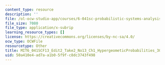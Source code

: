 ```yaml
---
content_type: resource
description: ''
file: /ol-ocw-studio-app/courses/6-041sc-probabilistic-systems-analysis-and-applied-probability-fall-2013/50a410e4ad7aa1b05f9fc8dc3743f498_MIT6_041SCF13_Edit2_Take2_No13_Ch1_HypergeometicProbabilities_300k.srt
file_size: 7080
file_type: application/x-subrip
learning_resource_types: []
license: https://creativecommons.org/licenses/by-nc-sa/4.0/
ocw_type: OCWFile
resourcetype: Other
title: MIT6_041SCF13_Edit2_Take2_No13_Ch1_HypergeometicProbabilities_300k.srt
uid: 50a410e4-ad7a-a1b0-5f9f-c8dc3743f498
---
```

